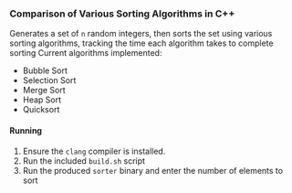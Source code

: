 ### Comparison of Various Sorting Algorithms in C++
Generates a set of `n` random integers, then sorts the set using various sorting algorithms, tracking the time each algorithm takes to complete sorting
Current algorithms implemented:
- Bubble Sort
- Selection Sort
- Merge Sort
- Heap Sort
- Quicksort


#### Running
1. Ensure the `clang` compiler is installed.
2. Run the included `build.sh` script
3. Run the produced `sorter` binary and enter the number of elements to sort
